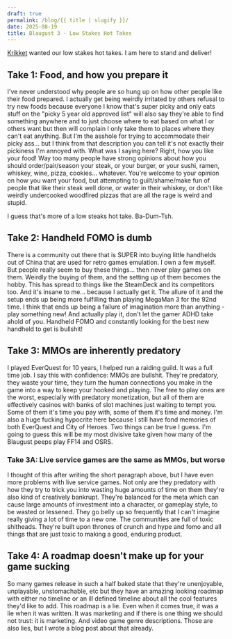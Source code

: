 ```yaml
---
draft: true
permalink: /blog/{{ title | slugify }}/
date: 2025-08-19
title: Blaugust 3 - Low Stakes Hot Takes
---
```

[Krikket](https://nerdgirlthoughts.game.blog/2025/08/18/blaugust2025-group-project-my-low-stakes-hot-take/) wanted our low stakes hot takes. I am here to stand and deliver!

## Take 1: Food, and how you prepare it

I've never understood why people are so hung up on how other people like their food prepared. I actually get being weirdly irritated by others refusal to try new foods because everyone I know that's super picky and only eats stuff on the "picky 5 year old approved list" will also say they're able to find something anywhere and to just choose where to eat based on what I or others want but then will complain I only take them to places where they can't eat anything. But I'm the asshole for trying to accommodate their picky ass... but I think from that description you can tell it's not exactly their pickiness I'm annoyed with. What was I saying here? Right, how you like your food! Way too many people have strong opinions about how you should order/pair/season your steak, or your burger, or your sushi, ramen, whiskey, wine, pizza, cookies... whatever. You're welcome to your opinion on how you want your food, but attempting to guilt/shame/make fun of people that like their steak well done, or water in their whiskey, or don't like weirdly undercooked woodfired pizzas that are all the rage is weird and stupid.

I guess that's more of a low steaks hot take. Ba-Dum-Tsh.

## Take 2: Handheld FOMO is dumb

There is a community out there that is SUPER into buying little handhelds out of China that are used for retro games emulation. I own a few myself. But people really seem to buy these things... then never play games on them. Weirdly the buying of them, and the setting up of them becomes the hobby. This has spread to things like the SteamDeck and its competitors too. And it's insane to me... because I actually get it. The allure of it and the setup ends up being more fulfilling than playing MegaMan 3 for the 92nd time. I think that ends up being a failure of imagination more than anything - play something new! And actually play it, don't let the gamer ADHD take ahold of you. Handheld FOMO and constantly looking for the best new handheld to get is bullshit!

## Take 3: MMOs are inherently predatory

I played EverQuest for 10 years, I helped run a raiding guild. It was a full time job. I say this with confidence: MMOs are bullshit. They're predatory, they waste your time, they turn the human connections you make in the game into a way to keep your hooked and playing. The free to play ones are the worst, especially with predatory monetization, but all of them are effectively casinos with banks of slot machines just waiting to tempt you. Some of them it's time you pay with, some of them it's time and money. I'm also a huge fucking hypocrite here because I still have fond memories of both EverQuest and City of Heroes. Two things can be true I guess. I'm going to guess this will be my most divisive take given how many of the Blaugust peeps play FF14 and OSRS.

### Take 3A: Live service games are the same as MMOs, but worse

I thought of this after writing the short paragraph above, but I have even more problems with live service games. Not only are they predatory with how they try to trick you into wasting huge amounts of time on them they're also kind of creatively bankrupt. They're balanced for the meta which can cause large amounts of investment into a character, or gameplay style, to be wasted or lessened. They go belly up so frequently that I can't imagine really giving a lot of time to a new one. The communities are full of toxic shitheads. They're built upon thrones of crunch and hype and fomo and all things that are just toxic to making a good, enduring product.

## Take 4: A roadmap doesn't make up for your game sucking

So many games release in such a half baked state that they're unenjoyable, unplayable, unstomachable, etc but they have an amazing looking roadmap with either no timeline or an ill defined timeline about all the cool features they'd like to add. This roadmap is a lie. Even when it comes true, it was a lie when it was written. It was marketing and if there is one thing we should not trust: it is marketing. And video game genre descriptions. Those are also lies, but I wrote a blog post about that already.